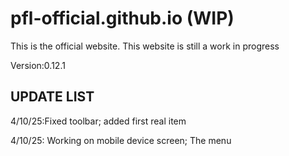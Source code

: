 # pfl-official.github.io (WIP)
This is the official website.
This website is still a work in progress



Version:0.12.1



UPDATE LIST
---------------------------

4/10/25:Fixed toolbar; added first real item

4/10/25: Working on mobile device screen; The menu
